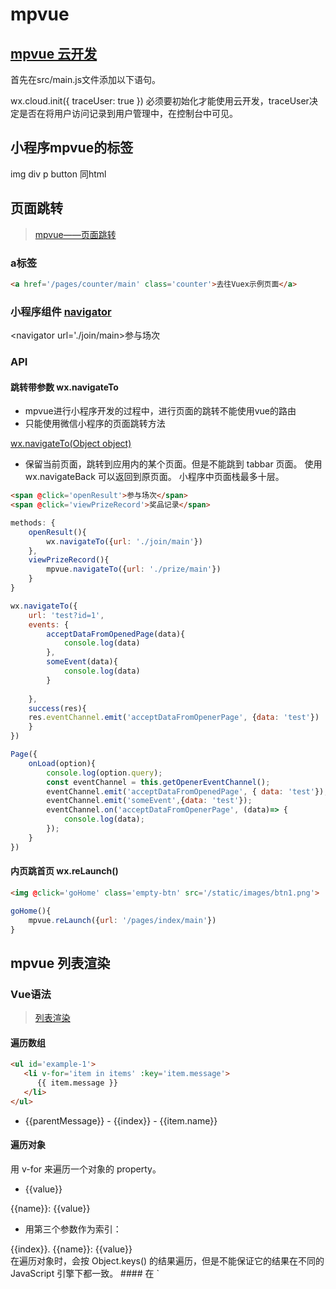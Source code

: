 # mpvue
## [mpvue 云开发](https://segmentfault.com/a/1190000016641238)
首先在src/main.js文件添加以下语句。

wx.cloud.init({
  traceUser: true
})
必须要初始化才能使用云开发，traceUser决定是否在将用户访问记录到用户管理中，在控制台中可见。
## 小程序mpvue的标签
img
div
p
button
同html
## 页面跳转
>[mpvue——页面跳转](https://www.cnblogs.com/wangyang0210/p/10417976.html)

### a标签
```html
<a href='/pages/counter/main' class='counter'>去往Vuex示例页面</a>
```
### 小程序组件 [navigator](https://developers.weixin.qq.com/miniprogram/dev/component/navigator.html)
<navigator url='./join/main>参与场次</navigator>
### API

#### 跳转带参数 wx.navigateTo
* mpvue进行小程序开发的过程中，进行页面的跳转不能使用vue的路由
* 只能使用微信小程序的页面跳转方法

[wx.navigateTo\(Object object\)](https://developers.weixin.qq.com/miniprogram/dev/api/route/wx.navigateTo.html)


* 保留当前页面，跳转到应用内的某个页面。但是不能跳到 tabbar 页面。
使用 wx.navigateBack 可以返回到原页面。
小程序中页面栈最多十层。
```html
<span @click='openResult'>参与场次</span>
<span @click='viewPrizeRecord'>奖品记录</span>
```
```javascript
methods: {
    openResult(){
        wx.navigateTo({url: './join/main'})
    },
    viewPrizeRecord(){
        mpvue.navigateTo({url: './prize/main'})
    }
}
```


```javascript
wx.navigateTo({
    url: 'test?id=1',
    events: {
        acceptDataFromOpenedPage(data){
            console.log(data)
        },
        someEvent(data){
            console.log(data)
        }
        
    },
    success(res){
    res.eventChannel.emit('acceptDataFromOpenerPage', {data: 'test'})
    }
})

Page({
    onLoad(option){
        console.log(option.query);
        const eventChannel = this.getOpenerEventChannel();
        eventChannel.emit('acceptDataFromOpenedPage', { data: 'test'});
        eventChannel.emit('someEvent',{data: 'test'});
        eventChannel.on('acceptDataFromOpenerPage', (data)=> {
            console.log(data);
        });
    }
})
```


#### 内页跳首页 wx.reLaunch()

```html
<img @click='goHome' class='empty-btn' src='/static/images/btn1.png'>
```
```javascript
goHome(){
    mpvue.reLaunch({url: '/pages/index/main'})
}
```




## mpvue 列表渲染
### Vue语法
>[列表渲染](https://cn.vuejs.org/v2/guide/list.html)

#### 遍历数组
```html
<ul id='example-1'>
   <li v-for='item in items' :key='item.message'>
      {{ item.message }}
   </li>
</ul>

```
<ul>
   <li v-for='(item, key) in items' >
   {{parentMessage}} - {{index}} - {{item.name}}
   </li>
</ul>

#### 遍历对象
用 v-for 来遍历一个对象的 property。
<ul>
   <li v-for='value in object'>
   {{value}}
   </li>
</ul>

<div v-for='(value, name) in object'>
{{name}}: {{value}}
</div>

* 用第三个参数作为索引：
<div v-for='(value, name, key) in objcet'>
{{index}}. {{name}}: {{value}}
</div>
在遍历对象时，会按 Object.keys() 的结果遍历，但是不能保证它的结果在不同的 JavaScript 引擎下都一致。
#### 在 `<template>` 上使用 v-for

### 微信原生WXML语法
>[列表渲染](https://developers.weixin.qq.com/miniprogram/dev/reference/wxml/list.html)


#### wx:for
##### 变量
``` 
<view wx:for='{{array}}' >
    {{index}}: {{item.message}}
</view>
```
##### 字符串
当 wx:for 的值为字符串时，会将字符串解析成字符串数组
```html
<view wx:for='array'>
   {{item}}
</view>
```
等同于
```html
<view wx:for='{{['a', 'b', 'c'}}'>
   {{item}}
</view>
```
* 注意： 花括号和引号之间如果有空格，将最终被解析成为字符串
#### wx:for-item、wx:for-index
使用 wx:for-item 可以指定数组当前元素的变量名，
使用 wx:for-index 可以指定数组当前下标的变量名

#### block wx:for
#### wx:key
##### 字符串
##### 保留关键字 *this


## vue scss loader
```html
<style lang='scss'></style>
```
安装sass-loader、node-sass
* 报错this.getResolve is not a function
'sass-loader': '^8.0.0'改为7.3.1就可以了

## :key报错
```html
<li class='merchandise' v-for='item in merchandiseList' :key=''a' + index'>
```
Uncaught SyntaxError: missing ) after argument list


## 小程序图片高度
<image mode='widthFix'></image>
小程序的这个标签的宽高会有预设width: 320px; height: 240px;
* 所以你像普通的浏览器里那样，设置一个图片的宽，然后高度会自适应是不现实的，解决办法的话，要不然就是宽高你的设定好，但是这样比较局限
好在image 有个属性mode='widthFix'
设置了这个属性后，image 就 可以像img标签一样了。

#Vue

## event.target
[Vue中注意target和currentTarget的使用](https://www.cnblogs.com/gxsyj/p/9798455.html)

### event.currentTarget指向事件所绑定的元素，
### event.target始终指向事件发生时的元素。
因为没点击到其他的元素，所以event.currentTarget与event.target两者获取到的对象都是一样的。
当点击a中的i时event.target与event.currentTarget获取到的对象分别为：
* 从上面的结果可以看出当使用currentTarget时，不管你点击的是a或者a之中的任何元素，其获取到的对象都为绑定事件的a；
* 当使用target时，如果你点击到a元素则传a元素，如果点击到a之中的某个子级元素则传a之中的某个元素。


#微信小程序原生
## this.getOpenerEventChannel is not a function

* [页面路由跳转及参数传递？](https://gitee.com/liang_wan_ming/dormitory-wechat)
* [还有一点需要注意 基础库要求 2.73 ！！！！切记切记，上线记得设置最低版本](https://blog.csdn.net/cherrycola_zjl/article/details/96870500)

{
    "usingComponents": {}
}

* [开发者工具版本RC1.02.1910121的问题](https://developers.weixin.qq.com/community/develop/doc/000aa0c2cb4b58410a5968dee56000)
回退到RC1.02.19070301就不报错了，Stable1.02.1907300版本也没有问题
现在Stable v1.02.1910120依然报错。

## 生成领取积分链接二维码

## 小程序分享自定义图片给朋友
### wx.canvasToTempFilePath
```javascript
wx.canvasToTempFilePath({
    canvasId: 'canvas_poster',
    fileType: 'jpg',
    quality: 1,
    destWidth: that.data.cwidth,
    destHeight: that.data.cheight,
    success: function(res) {
       // 获得图片临时路径
       that.setData({
           imageTempPath: res.tempFilePath,
           canvasDisplay: 'none'
       })
       console.log(res.tempFilePath)
       that.setData({
           boxshadow: 'box-shadow: 0 0 10px #FFCD4F',
           visible1: true
       })
       wx.hideLoading()
       that.$wuxBackdrop.release()
       that.showToolTip()
       clearTimeout(t)
    
    }
})
```

[微信小程序实现截屏](https://blog.csdn.net/qq_37413200/article/details/80231515)
[微信小程序转发传值及自定义图片](https://www.jianshu.com/p/3cb1a37b9436)





